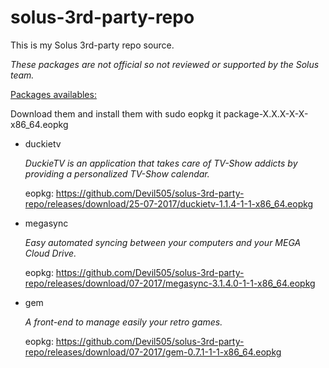 # solus-3rd-party-repo


This is my Solus 3rd-party repo source. 

*These packages are not official so not reviewed or supported by the Solus team.*

<u>Packages availables:</u>

Download them and install them with sudo eopkg it package-X.X.X-X-X-x86_64.eopkg

- duckietv

  _DuckieTV is an application that takes care of TV-Show addicts by providing a personalized TV-Show calendar._

  eopkg: <https://github.com/Devil505/solus-3rd-party-repo/releases/download/25-07-2017/duckietv-1.1.4-1-1-x86_64.eopkg>

- megasync

  _Easy automated syncing between your computers and your MEGA Cloud Drive._

  eopkg: <https://github.com/Devil505/solus-3rd-party-repo/releases/download/07-2017/megasync-3.1.4.0-1-1-x86_64.eopkg>

- gem

  _A front-end to manage easily your retro games._

  eopkg: <https://github.com/Devil505/solus-3rd-party-repo/releases/download/07-2017/gem-0.7.1-1-1-x86_64.eopkg>
